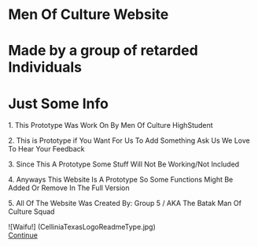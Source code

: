 # Men Of Culture Website
# Made by a group of retarded Individuals
<h1> Just Some Info</h1>
<p>1. This Prototype Was Work On By Men Of Culture HighStudent</p>
<p>2. This is Prototype if You Want For Us To Add Something Ask Us We Love To Hear Your Feedback</p>
<p> 3. Since This A Prototype Some Stuff Will Not Be Working/Not Included</p>
<p> 4. Anyways This Website Is A Prototype So Some Functions Might Be Added Or Remove In The Full Version</p>
<p>5. All Of The Website Was Created By: Group 5 / AKA The Batak Man Of Culture Squad </p>
![Waifu!] (CelliniaTexasLogoReadmeType.jpg)
<div><a href="#" class=".approve" onclick="location.href='NewMainHub.html'">Continue</a></div>
